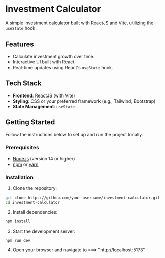 # Investment Calculator

A simple investment calculator built with ReactJS and Vite, utilizing the `useState` hook.

## Features

- Calculate investment growth over time.
- Interactive UI built with React.
- Real-time updates using React's `useState` hook.

## Tech Stack

- **Frontend**: ReactJS (with Vite)
- **Styling**: CSS or your preferred framework (e.g., Tailwind, Bootstrap)
- **State Management**: `useState`

## Getting Started

Follow the instructions below to set up and run the project locally.

### Prerequisites

- [Node.js](https://nodejs.org/) (version 14 or higher)
- [npm](https://www.npmjs.com/) or [yarn](https://yarnpkg.com/)

### Installation

1. Clone the repository:

```bash
git clone https://github.com/your-username/investment-calculator.git
cd investment-calculator
```

2. Install dependencies:

```bash
npm install
```

3. Start the development server:

```bash
npm run dev
```

4. Open your browser and navigate to ===> "http://localhost:5173"
